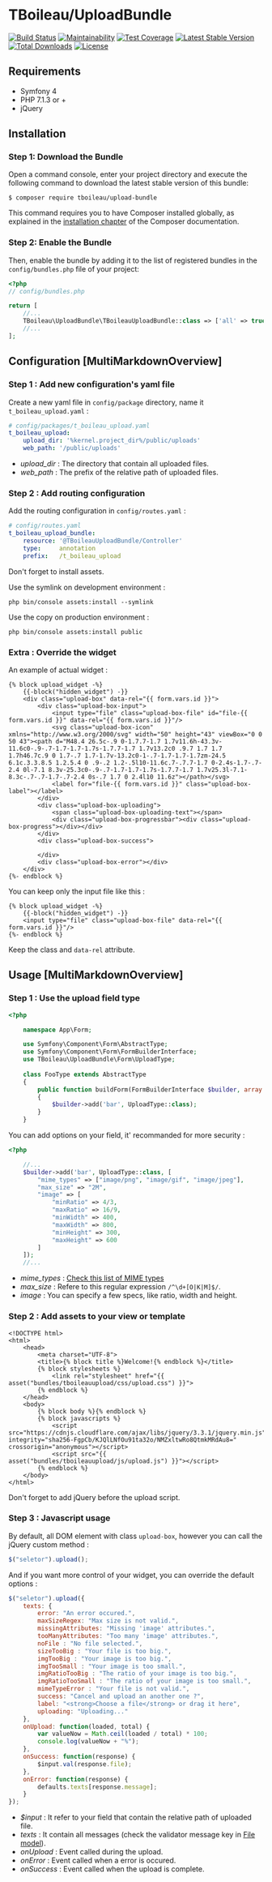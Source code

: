 # TBoileau/UploadBundle

[![Build Status](https://travis-ci.org/TBoileau/UploadBundle.svg?branch=master)](https://travis-ci.org/TBoileau/UploadBundle) 
[![Maintainability](https://api.codeclimate.com/v1/badges/c62bafc0d9ce028e5798/maintainability)](https://codeclimate.com/github/TBoileau/UploadBundle/maintainability)
[![Test Coverage](https://api.codeclimate.com/v1/badges/c62bafc0d9ce028e5798/test_coverage)](https://codeclimate.com/github/TBoileau/UploadBundle/test_coverage)
[![Latest Stable Version](https://poser.pugx.org/tboileau/upload-bundle/v/stable)](https://packagist.org/packages/tboileau/upload-bundle)
[![Total Downloads](https://poser.pugx.org/tboileau/upload-bundle/downloads)](https://packagist.org/packages/tboileau/upload-bundle)
[![License](https://poser.pugx.org/tboileau/upload-bundle/license)](https://packagist.org/packages/tboileau/upload-bundle)

## Requirements 

* Symfony 4
* PHP 7.1.3 or +
* jQuery

## Installation

### Step 1: Download the Bundle

Open a command console, enter your project directory and execute the
following command to download the latest stable version of this bundle:

```console
$ composer require tboileau/upload-bundle
```

This command requires you to have Composer installed globally, as explained
in the [installation chapter](https://getcomposer.org/doc/00-intro.md)
of the Composer documentation.

### Step 2: Enable the Bundle

Then, enable the bundle by adding it to the list of registered bundles
in the `config/bundles.php` file of your project:

```php
<?php
// config/bundles.php

return [
    //...
    TBoileau\UploadBundle\TBoileauUploadBundle::class => ['all' => true],
    //...
];

```

## Configuration [MultiMarkdownOverview] ##

### Step 1 : Add new configuration's yaml file

Create a new yaml file in `config/package` directory, name it `t_boileau_upload.yaml` :

```yaml
# config/packages/t_boileau_upload.yaml
t_boileau_upload:
    upload_dir: '%kernel.project_dir%/public/uploads'
    web_path: '/public/uploads'
```

* *upload_dir* : The directory that contain all uploaded files.
* *web_path* : The prefix of the relative path of uploaded files.

### Step 2 : Add routing configuration

Add the routing configuration in `config/routes.yaml` :

```yaml
# config/routes.yaml
t_boileau_upload_bundle:
    resource: '@TBoileauUploadBundle/Controller'
    type:     annotation
    prefix:   /t_boileau_upload

```

Don't forget to install assets.

Use the symlink on development environment :
```console
php bin/console assets:install --symlink
```

Use the copy on production environment :
```console
php bin/console assets:install public
```

### Extra : Override the widget

An example of actual widget :
```twig
{% block upload_widget -%}
    {{-block("hidden_widget") -}}
    <div class="upload-box" data-rel="{{ form.vars.id }}">
        <div class="upload-box-input">
            <input type="file" class="upload-box-file" id="file-{{ form.vars.id }}" data-rel="{{ form.vars.id }}"/>
            <svg class="upload-box-icon" xmlns="http://www.w3.org/2000/svg" width="50" height="43" viewBox="0 0 50 43"><path d="M48.4 26.5c-.9 0-1.7.7-1.7 1.7v11.6h-43.3v-11.6c0-.9-.7-1.7-1.7-1.7s-1.7.7-1.7 1.7v13.2c0 .9.7 1.7 1.7 1.7h46.7c.9 0 1.7-.7 1.7-1.7v-13.2c0-1-.7-1.7-1.7-1.7zm-24.5 6.1c.3.3.8.5 1.2.5.4 0 .9-.2 1.2-.5l10-11.6c.7-.7.7-1.7 0-2.4s-1.7-.7-2.4 0l-7.1 8.3v-25.3c0-.9-.7-1.7-1.7-1.7s-1.7.7-1.7 1.7v25.3l-7.1-8.3c-.7-.7-1.7-.7-2.4 0s-.7 1.7 0 2.4l10 11.6z"></path></svg>
            <label for="file-{{ form.vars.id }}" class="upload-box-label"></label>
        </div>
        <div class="upload-box-uploading">
            <span class="upload-box-uploading-text"></span>
            <div class="upload-box-progressbar"><div class="upload-box-progress"></div></div>
        </div>
        <div class="upload-box-success">

        </div>
        <div class="upload-box-error"></div>
    </div>
{%- endblock %}
```

You can keep only the input file like this :

```twig
{% block upload_widget -%}
    {{-block("hidden_widget") -}}
    <input type="file" class="upload-box-file" data-rel="{{ form.vars.id }}"/>
{%- endblock %}
```
Keep the class and `data-rel` attribute. 

## Usage [MultiMarkdownOverview] ##

### Step 1 : Use the upload field type

```php
<?php

    namespace App\Form;

    use Symfony\Component\Form\AbstractType;
    use Symfony\Component\Form\FormBuilderInterface;
    use TBoileau\UploadBundle\Form\UploadType;
    
    class FooType extends AbstractType
    {
        public function buildForm(FormBuilderInterface $builder, array $options)
        {
            $builder->add('bar', UploadType::class);
        }
    }
```

You can add options on your field, it' recommanded for more security : 

```php
<?php

    //...
    $builder->add('bar', UploadType::class, [
        "mime_types" => ["image/png", "image/gif", "image/jpeg"],
        "max_size" => "2M",
        "image" => [
            "minRatio" => 4/3,
            "maxRatio" => 16/9,
            "minWidth" => 400,
            "maxWidth" => 800,
            "minHeight" => 300,
            "maxHeight" => 600
        ]
    ]);    
    //...
```

* *mime_types* : [Check this list of MIME types](https://developer.mozilla.org/en-US/docs/Web/HTTP/Basics_of_HTTP/MIME_types/Complete_list_of_MIME_types)
* *max_size* : Refere to this regular expression `/^\d+[O|K|M]$/`.
* *image* : You can specify a few specs, like ratio, width and height.

### Step 2 : Add assets to your view or template

```twig
<!DOCTYPE html>
<html>
    <head>
        <meta charset="UTF-8">
        <title>{% block title %}Welcome!{% endblock %}</title>
        {% block stylesheets %}
            <link rel="stylesheet" href="{{ asset("bundles/tboileauupload/css/upload.css") }}">
        {% endblock %}
    </head>
    <body>
        {% block body %}{% endblock %}
        {% block javascripts %}
            <script src="https://cdnjs.cloudflare.com/ajax/libs/jquery/3.3.1/jquery.min.js" integrity="sha256-FgpCb/KJQlLNfOu91ta32o/NMZxltwRo8QtmkMRdAu8=" crossorigin="anonymous"></script>
            <script src="{{ asset("bundles/tboileauupload/js/upload.js") }}"></script>
        {% endblock %}
    </body>
</html>
```

Don't forget to add jQuery before the upload script.

### Step 3 : Javascript usage

By default, all DOM element with class `upload-box`, however you can call the jQuery custom method :

```javascript
$("seletor").upload();
```

And if you want more control of your widget, you can override the default options :

```javascript
$("seletor").upload({
    texts: {
        error: "An error occured.",
        maxSizeRegex: "Max size is not valid.",
        missingAttributes: "Missing 'image' attributes.",
        tooManyAttributes: "Too many 'image' attributes.",
        noFile : "No file selected.",
        sizeTooBig : "Your file is too big.",
        imgTooBig : "Your image is too big.",
        imgTooSmall : "Your image is too small.",
        imgRatioTooBig : "The ratio of your image is too big.",
        imgRatioTooSmall : "The ratio of your image is too small.",
        mimeTypeError : "Your file is not valid.",
        success: "Cancel and upload an another one ?",
        label: "<strong>Choose a file</strong> or drag it here",
        uploading: "Uploading..."
    },
    onUpload: function(loaded, total) {
        var valueNow = Math.ceil(loaded / total) * 100;
        console.log(valueNow + "%");
    },
    onSuccess: function(response) {
        $input.val(response.file);
    },
    onError: function(response) {
        defaults.texts[response.message];
    }
});
```

* *$input* : It refer to your field that contain the relative path of uploaded file.
* *texts* : It contain all messages (check the validator message key in [File model](src/Model/File.php)).
* *onUpload* : Event called during the upload.
* *onError* : Event called when a error is occured.
* *onSuccess* : Event called when the upload is complete.